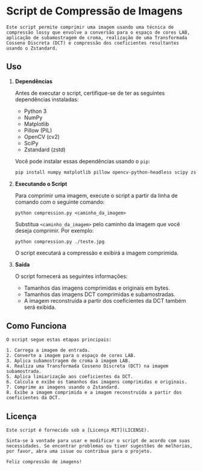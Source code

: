 # Script de Compressão de Imagens

    Este script permite comprimir uma imagem usando uma técnica de compressão lossy que envolve a conversão para o espaço de cores LAB, aplicação de subamostragem de croma, realização de uma Transformada Cosseno Discreta (DCT) e compressão dos coeficientes resultantes usando o Zstandard.

## Uso

1. **Dependências**

    Antes de executar o script, certifique-se de ter as seguintes dependências instaladas:

    - Python 3
    - NumPy
    - Matplotlib
    - Pillow (PIL)
    - OpenCV (cv2)
    - SciPy
    - Zstandard (zstd)

    Você pode instalar essas dependências usando o `pip`:

    ```bash
    pip install numpy matplotlib pillow opencv-python-headless scipy zstandard
    ```


2. **Executando o Script**

    Para comprimir uma imagem, execute o script a partir da linha de comando com o seguinte comando:

    ```
    python compression.py <caminho_da_imagem>
    ```

    Substitua `<caminho_da_imagem>` pelo caminho da imagem que você deseja comprimir. Por exemplo:

    ```
    python compression.py ./teste.jpg
    ```

    O script executará a compressão e exibirá a imagem comprimida.

3. **Saída**

    O script fornecerá as seguintes informações:

    - Tamanhos das imagens comprimidas e originais em bytes.
    - Tamanhos das imagens DCT comprimidas e subamostradas.
    - A imagem reconstruída a partir dos coeficientes da DCT também será exibida.

## Como Funciona

    O script segue estas etapas principais:

    1. Carrega a imagem de entrada.
    2. Converte a imagem para o espaço de cores LAB.
    3. Aplica subamostragem de croma à imagem LAB.
    4. Realiza uma Transformada Cosseno Discreta (DCT) na imagem subamostrada.
    5. Aplica limiarização aos coeficientes da DCT.
    6. Calcula e exibe os tamanhos das imagens comprimidas e originais.
    7. Comprime as imagens usando o Zstandard.
    8. Exibe a imagem comprimida e a imagem reconstruída a partir dos coeficientes da DCT.

## Licença

    Este script é fornecido sob a [Licença MIT](LICENSE).

    Sinta-se à vontade para usar e modificar o script de acordo com suas necessidades. Se encontrar problemas ou tiver sugestões de melhorias, por favor, abra uma issue ou contribua para o projeto.

    Feliz compressão de imagens!
